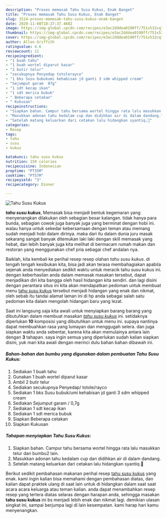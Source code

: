 ```yaml
---
description: "Proses memasak Tahu Susu Kukus, Enak Banget"
title: "Proses memasak Tahu Susu Kukus, Enak Banget"
slug: 1514-proses-memasak-tahu-susu-kukus-enak-banget
date: 2020-11-08T18:37:37.468Z
image: https://img-global.cpcdn.com/recipes/e3ac2dddea0190ff/751x532cq70/tahu-susu-kukus-foto-resep-utama.jpg
thumbnail: https://img-global.cpcdn.com/recipes/e3ac2dddea0190ff/751x532cq70/tahu-susu-kukus-foto-resep-utama.jpg
cover: https://img-global.cpcdn.com/recipes/e3ac2dddea0190ff/751x532cq70/tahu-susu-kukus-foto-resep-utama.jpg
author: Allen Griffith
ratingvalue: 4.6
reviewcount: 11
recipeingredient:
- "1 buah tahu"
- "1 buah wortel diparut kasar"
- "2 butir telur"
- "secukupnya Penyedap totolerayco"
- "1 bks Susu bubukumi kehabisan jd ganti 3 sdm whipped cream"
- "Sejumput garam  07g"
- "1 sdt kecap ikan"
- "1 sdt merica bubuk"
- " Beberapa cetakan"
- " Kukusan"
recipeinstructions:
- "Siapkan bahan. Campur tahu bersama wortel hingga rata lalu masukkan telur dan bumbu2 lain."
- "Masukkan adonan tahu kedalam cup dan didihkan air di dalam dandang."
- "Setelah matang keluarkan dari cetakan lalu hidangkan syantiq.🥰"
categories:
- Resep
tags:
- tahu
- susu
- kukus

katakunci: tahu susu kukus 
nutrition: 159 calories
recipecuisine: Indonesian
preptime: "PT35M"
cooktime: "PT57M"
recipeyield: "3"
recipecategory: Dinner

---
```



![Tahu Susu Kukus](https://img-global.cpcdn.com/recipes/e3ac2dddea0190ff/751x532cq70/tahu-susu-kukus-foto-resep-utama.jpg)

<b><i>tahu susu kukus</i></b>, Memasak bisa menjadi bentuk kegemaran yang menyenangkan dilakukan oleh sebagian besar kalangan. tidak hanya para bunda, sebagian cowok juga banyak juga yang berminat dengan hobi ini. walau hanya untuk sekedar kebersamaan dengan teman atau memang sudah menjadi hobi dalam dirinya. maka dari itu dalam dunia juru masak sekarang sangat banyak ditemukan laki laki dengan skill memasak yang hebat, dan lebih banyak juga kita melihat di bermacam rumah makan dan restoran yang menggunakan chef pria sebagai chef andalan nya.

Baiklah, kita kembali ke perihal resep resep olahan <i>tahu susu kukus</i>. di tengah tengah kesibukan kita, bisa jadi akan terasa membahagiakan apabila sejenak anda menyediakan sedikit waktu untuk meracik tahu susu kukus ini. dengan keberhasilan anda dalam memasak masakan tersebut, dapat menjadikan diri kita bangga oleh hasil hidangan kita sendiri. dan lagi disini dengan perantara situs ini kita akan mendapatkan pedoman untuk membuat menu <u>tahu susu kukus</u> tersebut menjadi hidangan yang enak dan nikmat, oleh sebab itu tandai alamat laman ini di hp anda sebagai salah satu pedoman kita dalam mengolah hidangan baru yang lezat.




Saat ini langsung saja kita awali untuk menyiapkan barang barang yang dibutuhkan dalam membuat masakan <u><i>tahu susu kukus</i></u> ini. setidaknya diperlukan <b>10</b> komposisi yang dibutuhkan untuk menu ini. supaya nantinya dapat membuahkan rasa yang lumayan dan menggugah selera. dan juga siapkan waktu anda sebentar, karena kita akan memulainya antara lain dengan <b>3</b> tahapan. saya ingin semua yang diperlukan sudah kalian siapkan disini, yuk mari kita awali dengan merinci dulu bahan bahan dibawah ini.

<!--inarticleads1-->

##### Bahan-bahan dan bumbu yang digunakan dalam pembuatan Tahu Susu Kukus:

1. Sediakan 1 buah tahu
1. Gunakan 1 buah wortel diparut kasar
1. Ambil 2 butir telur
1. Sediakan secukupnya Penyedap/ totole/rayco
1. Sediakan 1 bks Susu bubuk/umi kehabisan jd ganti 3 sdm whipped cream
1. Sediakan Sejumput garam / 0,7g
1. Sediakan 1 sdt kecap ikan
1. Sediakan 1 sdt merica bubuk
1. Siapkan  Beberapa cetakan
1. Siapkan  Kukusan




<!--inarticleads2-->

##### Tahapan menyiapkan Tahu Susu Kukus:

1. Siapkan bahan. Campur tahu bersama wortel hingga rata lalu masukkan telur dan bumbu2 lain.
1. Masukkan adonan tahu kedalam cup dan didihkan air di dalam dandang.
1. Setelah matang keluarkan dari cetakan lalu hidangkan syantiq.🥰




Berikut sedikit pembahasan makanan perihal resep <u>tahu susu kukus</u> yang enak. kami ingin kalian bisa memahami dengan pembahasan diatas, dan kalian dapat praktek ulang di saat lain untuk di hidangkan dalam saat saat acara acara keluarga atau teman kalian. anda dapat menambahkan resep resep yang tertera diatas selaras dengan harapan anda, sehingga masakan <b>tahu susu kukus</b> ini bs menjadi lebih enak dan nikmat lagi. demikian ulasan singkat ini, sampai berjumpa lagi di lain kesempatan. kami harap hari kamu menyenangkan.
